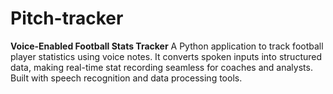 # Pitch-tracker
**Voice-Enabled Football Stats Tracker**    A Python application to track football player statistics using voice notes. It converts spoken inputs into structured data, making real-time stat recording seamless for coaches and analysts. Built with speech recognition and data processing tools.
